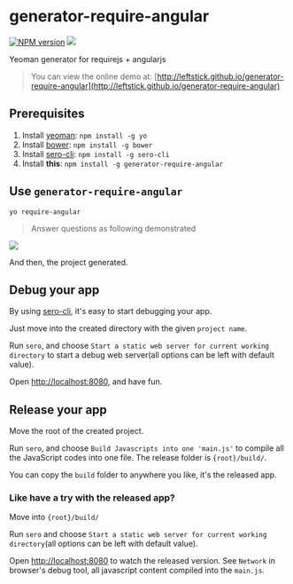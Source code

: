 generator-require-angular
==================

[![NPM version][npm-image]][npm-url]
![][david-url]

Yeoman generator for requirejs + angularjs

> You can view the online demo at: [http://leftstick.github.io/generator-require-angular](http://leftstick.github.io/generator-require-angular)

## Prerequisites ##

1. Install [yeoman](http://yeoman.io/): `npm install -g yo`
2. Install [bower](http://bower.io/): `npm install -g bower`
3. Install [sero-cli](https://www.npmjs.com/package/sero-cli): `npm install -g sero-cli`
4. Install __this__: `npm install -g generator-require-angular`

## Use `generator-require-angular` ##

`yo require-angular`

> Answer questions as following demonstrated

![](https://raw.githubusercontent.com/leftstick/generator-require-angular/master/docs/img/questions.png)

And then, the project generated.

## Debug your app ##

By using [sero-cli](https://www.npmjs.com/package/sero-cli), it's easy to start debugging your app.

Just move into the created directory with the given `project name`.

Run `sero`, and choose `Start a static web server for current working directory` to start a debug web server(all options can be left with default value).

Open [http://localhost:8080](http://localhost:8080), and have fun.

## Release your app ##

Move the root of the created project.

Run `sero`, and choose `Build Javascripts into one 'main.js'` to compile all the JavaScript codes into one file. The release folder is `{root}/build/`.

You can copy the `build` folder to anywhere you like, it's the released app.

### Like have a try with the released app? ###

Move into `{root}/build/`

Run `sero` and choose `Start a static web server for current working directory`(all options can be left with default value). 

Open [http://localhost:8080](http://localhost:8080) to watch the released version. See `Network` in browser's debug tool, all javascript content compiled into the `main.js`.

[npm-url]: https://npmjs.org/package/generator-require-angular
[npm-image]: https://badge.fury.io/js/generator-require-angular.png
[david-url]: https://david-dm.org/leftstick/generator-require-angular.png
